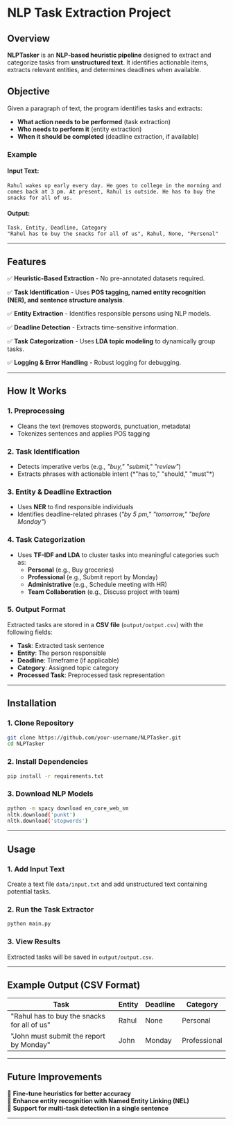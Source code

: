 # NLP Task Extraction Project

## Overview
**NLPTasker** is an **NLP-based heuristic pipeline** designed to extract and categorize tasks from **unstructured text**. It identifies actionable items, extracts relevant entities, and determines deadlines when available.

## Objective
Given a paragraph of text, the program identifies tasks and extracts:
- **What action needs to be performed** (task extraction)
- **Who needs to perform it** (entity extraction)
- **When it should be completed** (deadline extraction, if available)

### Example
#### Input Text:
```
Rahul wakes up early every day. He goes to college in the morning and comes back at 3 pm. At present, Rahul is outside. He has to buy the snacks for all of us.
```
#### Output:
```csv
Task, Entity, Deadline, Category
"Rahul has to buy the snacks for all of us", Rahul, None, "Personal"
```

---

## Features
✅ **Heuristic-Based Extraction** - No pre-annotated datasets required.

✅ **Task Identification** - Uses **POS tagging, named entity recognition (NER), and sentence structure analysis**.

✅ **Entity Extraction** - Identifies responsible persons using NLP models.

✅ **Deadline Detection** - Extracts time-sensitive information.

✅ **Task Categorization** - Uses **LDA topic modeling** to dynamically group tasks.

✅ **Logging & Error Handling** - Robust logging for debugging.

---

## How It Works
### 1. **Preprocessing**
- Cleans the text (removes stopwords, punctuation, metadata)
- Tokenizes sentences and applies POS tagging

### 2. **Task Identification**
- Detects imperative verbs (e.g., *"buy," "submit," "review"*)
- Extracts phrases with actionable intent (*"has to," "should," "must"\*)

### 3. **Entity & Deadline Extraction**
- Uses **NER** to find responsible individuals
- Identifies deadline-related phrases (*"by 5 pm," "tomorrow," "before Monday"*)

### 4. **Task Categorization**
- Uses **TF-IDF and LDA** to cluster tasks into meaningful categories such as:
  - **Personal** (e.g., Buy groceries)
  - **Professional** (e.g., Submit report by Monday)
  - **Administrative** (e.g., Schedule meeting with HR)
  - **Team Collaboration** (e.g., Discuss project with team)

### 5. **Output Format**
Extracted tasks are stored in a **CSV file** (`output/output.csv`) with the following fields:
- **Task**: Extracted task sentence
- **Entity**: The person responsible
- **Deadline**: Timeframe (if applicable)
- **Category**: Assigned topic category
- **Processed Task**: Preprocessed task representation

---

## Installation
### **1. Clone Repository**
```bash
git clone https://github.com/your-username/NLPTasker.git
cd NLPTasker
```
### **2. Install Dependencies**
```bash
pip install -r requirements.txt
```
### **3. Download NLP Models**
```bash
python -m spacy download en_core_web_sm
nltk.download('punkt')
nltk.download('stopwords')
```

---

## Usage
### **1. Add Input Text**
Create a text file `data/input.txt` and add unstructured text containing potential tasks.

### **2. Run the Task Extractor**
```bash
python main.py
```

### **3. View Results**
Extracted tasks will be saved in `output/output.csv`.

---


## Example Output (CSV Format)
| Task | Entity | Deadline | Category |
|------|--------|----------|------------|
| "Rahul has to buy the snacks for all of us" | Rahul | None | Personal |
| "John must submit the report by Monday" | John | Monday | Professional |

---

## Future Improvements
🔹 **Fine-tune heuristics for better accuracy**  
🔹 **Enhance entity recognition with Named Entity Linking (NEL)**  
🔹 **Support for multi-task detection in a single sentence**  

---

